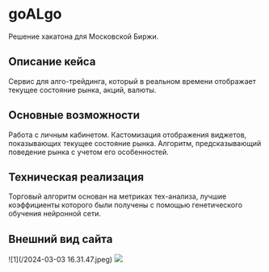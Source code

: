 # goALgo
Решение хакатона для Московской Биржи.

## Описание кейса
Сервис для алго-трейдинга, который в реальном времени отображает текущее состояние рынка, акций, валюты. 

## Основные возможности
Работа с личным кабинетом. Кастомизация отображения виджетов, показывающих текущее состояние рынка. Алгоритм, предсказывающий
поведение рынка с учетом его особенностей. 

## Техническая реализация
Торговый алгоритм основан на метриках тех-анализа, лучшие коэффициенты которого были получены с помощью генетического обучения нейронной сети.

## Внешний вид сайта
![1](/2024-03-03 16.31.47.jpeg)
<image src="index.jpg">
